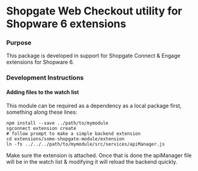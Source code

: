 # Shopgate Web Checkout utility for Shopware 6 extensions

### Purpose
This package is developed in support for Shopgate Connect & Engage extensions for Shopware 6.

### Development Instructions

#### Adding files to the watch list

This module can be required as a dependency as a local package first, something along these lines:

```shell
npm install --save ../path/to/mymodule
sgconnect extension create
# follow prompt to make a simple backend extension
cd extensions/some-shopgate-module/extension
ln -fs ../../../path/to/mymodule/src/services/apiManager.js
```

Make sure the extension is attached. Once that is done the apiManager file will be in the watch list 
& modifying it will reload the backend quickly.
